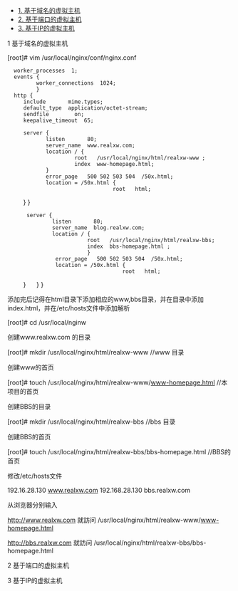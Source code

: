 
* [1. 基于域名的虚拟主机](#1-基于域名的虚拟主机)
* [2. 基于端口的虚拟主机](#2-基于端口的虚拟主机)
* [3. 基于IP的虚拟主机](#3-基于IP的虚拟主机)


1 基于域名的虚拟主机

 [root]# vim /usr/local/nginx/conf/nginx.conf
 
      worker_processes  1;
      events {
             worker_connections  1024;
             }
      http {
         include       mime.types;
         default_type  application/octet-stream;
         sendfile        on;
         keepalive_timeout  65;

         server {
                listen       80;
                server_name  www.realxw.com;
                location / {
                         root   /usr/local/nginx/html/realxw-www ;
                         index  www-homepage.html;
                }
                error_page   500 502 503 504  /50x.html;
                location = /50x.html {
                                     root   html;
                }
          }

          server {
                  listen       80;
                  server_name  blog.realxw.com;
                  location / {
                             root   /usr/local/nginx/html/realxw-bbs;
                             index  bbs-homepage.html ;
                             }
                   error_page   500 502 503 504  /50x.html;
                   location = /50x.html {
                                        root   html;

                    }
                 }
          }
          
          
   添加完后记得在html目录下添加相应的www,bbs目录，并在目录中添加index.html，并在/etc/hosts文件中添加解析
   
   [root]# cd /usr/local/nginw
   
   创建www.realxw.com 的目录
   
   [root]# mkdir /usr/local/nginx/html/realxw-www    //www 目录
   
   创建www的首页
   
   [root]# touch /usr/local/nginx/html/realxw-www/www-homepage.html     //本项目的首页
   
   创建BBS的目录
   
   [root]# mkdir /usr/local/nginx/html/realxw-bbs     //bbs 目录    
   
   创建BBS的首页
   
   [root]# touch /usr/local/nginx/html/realxw-bbs/bbs-homepage.html      //BBS的首页
   
   
   修改/etc/hosts文件
   
   192.16.28.130    www.realxw.com
   192.168.28.130   bbs.realxw.com
   
   
   从浏览器分别输入
   
   http://www.realxw.com     就訪问 /usr/local/nginx/html/realxw-www/www-homepage.html
   
   http://bbs.realxw.com     就訪问 /usr/local/nginx/html/realxw-bbs/bbs-homepage.html 
   
   
2 基于端口的虚拟主机

3 基于IP的虚拟主机
